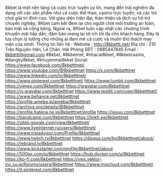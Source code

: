 8kbet là một nền tảng cá cược trực tuyến uy tín, mang đến trải nghiệm đa dạng với các sản phẩm như cá cược thể thao, casino trực tuyến, và các trò chơi giải trí đỉnh cao. Với giao diện hiện đại, thân thiện và dịch vụ hỗ trợ chuyên nghiệp, 8Kbet cam kết đem lại cho người chơi môi trường an toàn, bảo mật và công bằng. Ngoài ra, 8Kbet luôn cập nhật các chương trình khuyến mãi hấp dẫn, đảm bảo mang lại lợi ích tối đa cho khách hàng. Đây là lựa chọn lý tưởng cho những ai đam mê cá cược và muốn thử thách may mắn của mình.
Thông tin liên hệ :
Website : http://8kbettt.net/
Địa chỉ : 210 Trần Nguyên Hãn, Lê Chân, Hải Phòng
SĐT : 0885447845
Email : 8kbettt@gmail.com
#8kbet, #8kbetnet, #nhacai8kbet, #8kbetcasino, #dangky8kbet, #khuyenmai8kbet
Social:
https://www.facebook.com/8kbetttnet/
https://www.youtube.com/@8kbetttnet
https://x.com/8kbetttnet
https://www.linkedin.com/in/8kbetttnet/
https://www.pinterest.com/8kbetttnet/
https://www.tumblr.com/8kbetttnet
https://vimeo.com/8kbetttnet
https://gravatar.com/8kbetttnet
https://vi.gravatar.com/8kbetttnet
https://www.reddit.com/user/8kbetttnet/
https://www.behance.net/8kbetttnet
https://profile.ameba.jp/ameba/8kbetttnet
https://archive.org/details/@8kbetttnet
https://profile.hatena.ne.jp/8kbetttnet/profile
https://issuu.com/8kbetttnet
https://bandcamp.com/8kbetttnet
https://linktr.ee/8kbetttnet
https://sites.google.com/view/8kbetttnet/
https://www.liveinternet.ru/users/8kbetttnet/
https://www.tripadvisor.com/Profile/8kbetttnet
https://www.twitch.tv/8kbetttnet
https://disqus.com/by/8kbetttnet/about/
https://rebrand.ly/8kbetttnet
https://www.kickstarter.com/profile/8kbetttnet/about
https://500px.com/p/8kbetttnet
https://hub.docker.com/u/8kbetttnet
https://ko-fi.com/8kbetttnet
https://vws.vektor-inc.co.jp/forums/users/8kbetttnet
https://www.mixcloud.com/8kbetttnet/
https://it.pinterest.com/8kbetttnet
